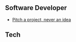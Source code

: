 ## Software Developer
- [Pitch a project, never an idea](https://www.linkedin.com/pulse/pitch-project-never-idea-arpit-bhayani-zh20c/)

## Tech
